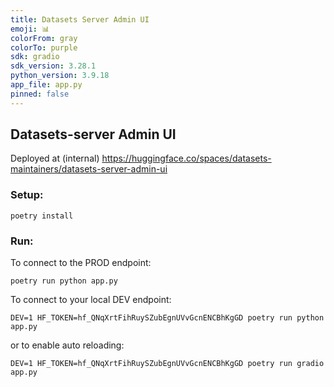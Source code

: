 ```yaml
---
title: Datasets Server Admin UI
emoji: 📊
colorFrom: gray
colorTo: purple
sdk: gradio
sdk_version: 3.28.1
python_version: 3.9.18
app_file: app.py
pinned: false
---
```


## Datasets-server Admin UI

Deployed at (internal) https://huggingface.co/spaces/datasets-maintainers/datasets-server-admin-ui

### Setup:

```
poetry install
```

### Run:

To connect to the PROD endpoint:

```
poetry run python app.py
```

To connect to your local DEV endpoint:

```
DEV=1 HF_TOKEN=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 poetry run python app.py
```
or to enable auto reloading:
```
DEV=1 HF_TOKEN=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 poetry run gradio app.py
```
